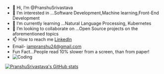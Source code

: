 - 👋 Hi, I’m @PranshuSrivastava
- 👀 I’m interested in ...Software Development,Machine learning,Front-End Development
- 🌱 I’m currently learning ...Natural Language Processing, Kubernetes
- 💞️ I’m looking to collaborate on ...Open Source projects on the aforementioned topics
- 📫 How to reach me [LinkedIn](https://www.linkedin.com/in/pranshu-srivastava-734a471b0/)
- Email- iampranshu24@gmail.com
- Fun Fact...People read 10% slower from a screen, than from paper!
- ![Coding](https://media.giphy.com/media/QHE5gWI0QjqF2/giphy.gif)
<!---
PranshuSrivastava/PranshuSrivastava is a ✨ special ✨ repository because its `README.md` (this file) appears on your GitHub profile.
You can click the Preview link to take a look at your changes.
--->
[![PranshuSrivastava's GitHub stats](https://github-readme-stats.vercel.app/api?username=PranshuSrivastava)](https://github.com/PranshuSrivastava/github-readme-stats)
